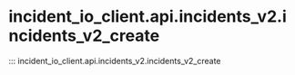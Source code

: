 # incident_io_client.api.incidents_v2.incidents_v2_create

::: incident_io_client.api.incidents_v2.incidents_v2_create
